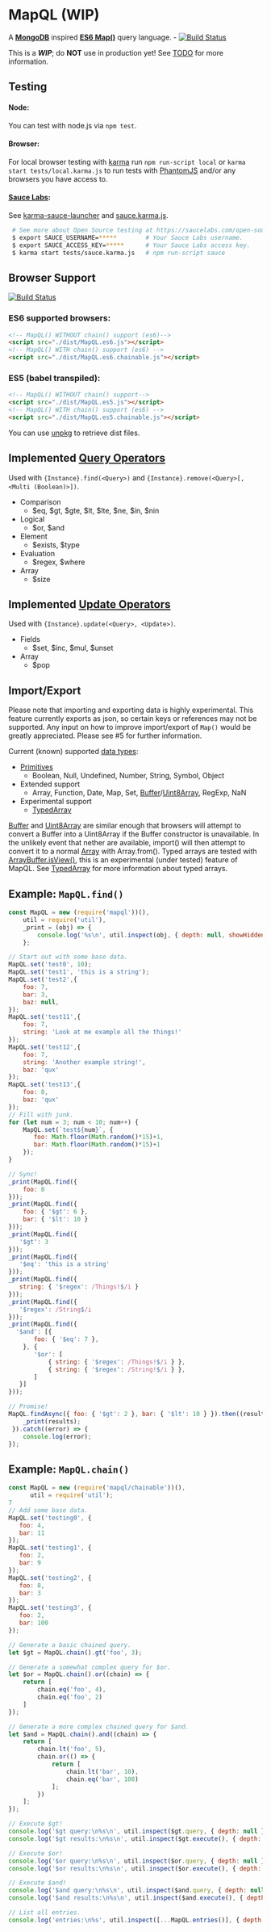 MapQL (WIP)
===
A __[MongoDB]__ inspired __[ES6 Map()]__ query language. - [![Build Status](https://travis-ci.org/LouisT/MapQL.svg?branch=dev)](https://travis-ci.org/LouisT/MapQL)

This is a ___WIP___; do __NOT__ use in production yet! See [TODO](TODO.md) for more information.

Testing
-
#### Node:
You can test with node.js via `npm test`.

#### Browser:
For local browser testing with [karma] run `npm run-script local` or `karma start tests/local.karma.js` to run tests with [PhantomJS] and/or any browsers you have access to.

#### [Sauce Labs]:
See [karma-sauce-launcher] and [sauce.karma.js](tests/sauce.karma.js).

```sh
 # See more about Open Source testing at https://saucelabs.com/open-source
 $ export SAUCE_USERNAME=*****        # Your Sauce Labs username.
 $ export SAUCE_ACCESS_KEY=*****      # Your Sauce Labs access key.
 $ karma start tests/sauce.karma.js   # npm run-script sauce
```

Browser Support
-
[![Build Status](https://saucelabs.com/browser-matrix/louist-mapql.svg)](https://saucelabs.com/u/louist-mapql)

### ES6 supported browsers:
```html
<!-- MapQL() WITHOUT chain() support (es6)-->
<script src="./dist/MapQL.es6.js"></script>
<!-- MapQL() WITH chain() support (es6) -->
<script src="./dist/MapQL.es6.chainable.js"></script>
````

### ES5 (babel transpiled):
```html
<!-- MapQL() WITHOUT chain() support-->
<script src="./dist/MapQL.es5.js"></script>
<!-- MapQL() WITH chain() support (es6) -->
<script src="./dist/MapQL.es5.chainable.js"></script>
```
You can use [unpkg] to retrieve dist files.

Implemented [Query Operators]
-
Used with `{Instance}.find(<Query>)` and `{Instance}.remove(<Query>[, <Multi (Boolean)>])`.

* Comparison
  * $eq, $gt, $gte, $lt, $lte, $ne, $in, $nin
* Logical
  * $or, $and
* Element
  * $exists, $type
* Evaluation
  * $regex, $where
* Array
  * $size

Implemented [Update Operators]
-
Used with `{Instance}.update(<Query>, <Update>)`.

* Fields
  * $set, $inc, $mul, $unset
* Array
  * $pop

Import/Export
-
Please note that importing and exporting data is highly experimental. This feature currently exports as json, so certain keys or references may not be supported.
Any input on how to improve import/export of `Map()` would be greatly appreciated. Please see #5 for further information.

Current (known) supported [data types](/src/DataTypes.js):
* [Primitives]
  * Boolean, Null, Undefined, Number, String, Symbol, Object
* Extended support
  * Array, Function, Date, Map, Set, [Buffer]/[Uint8Array], RegExp, NaN
* Experimental support
  * [TypedArray]

[Buffer] and [Uint8Array] are similar enough that browsers will attempt to convert a Buffer into a Uint8Array if the Buffer constructor is unavailable. In the unlikely
event that nether are available, import() will then attempt to convert it to a normal [Array] with Array.from(). Typed arrays are tested with [ArrayBuffer.isView()],
this is an experimental (under tested) feature of MapQL. See [TypedArray] for more information about typed arrays.

Example: `MapQL.find()`
-
```javascript
const MapQL = new (require('mapql'))(),
    util = require('util'),
    _print = (obj) => {
        console.log('%s\n', util.inspect(obj, { depth: null, showHidden: true }));
    };

// Start out with some base data.
MapQL.set('test0', 10);
MapQL.set('test1', 'this is a string');
MapQL.set('test2',{
    foo: 7,
    bar: 3,
    baz: null,
});
MapQL.set('test11',{
    foo: 7,
    string: 'Look at me example all the things!'
});
MapQL.set('test12',{
    foo: 7,
    string: 'Another example string!',
    baz: 'qux'
});
MapQL.set('test13',{
    foo: 8,
    baz: 'qux'
});
// Fill with junk.
for (let num = 3; num < 10; num++) {
    MapQL.set(`test${num}`, {
       foo: Math.floor(Math.random()*15)+1,
       bar: Math.floor(Math.random()*15)+1
    });
}

// Sync!
_print(MapQL.find({
    foo: 8
}));
_print(MapQL.find({
    foo: { '$gt': 6 },
    bar: { '$lt': 10 }
}));
_print(MapQL.find({
   '$gt': 3
}));
_print(MapQL.find({
   '$eq': 'this is a string'
}));
_print(MapQL.find({
   string: { '$regex': /Things!$/i }
}));
_print(MapQL.find({
   '$regex': /String$/i
}));
_print(MapQL.find({
  '$and': [{
       foo: { '$eq': 7 },
    }, {
       '$or': [
           { string: { '$regex': /Things!$/i } },
           { string: { '$regex': /String!$/i } },
       ]
   }]
}));

// Promise!
MapQL.findAsync({ foo: { '$gt': 2 }, bar: { '$lt': 10 } }).then((results) => {
    _print(results);
 }).catch((error) => {
    console.log(error);
});
```

Example: `MapQL.chain()`
-
```javascript
const MapQL = new (require('mapql/chainable'))(),
      util = require('util');
7
// Add some base data.
MapQL.set('testing0', {
   foo: 4,
   bar: 11
});
MapQL.set('testing1', {
   foo: 2,
   bar: 9
});
MapQL.set('testing2', {
   foo: 8,
   bar: 3
});
MapQL.set('testing3', {
   foo: 2,
   bar: 100
});

// Generate a basic chained query.
let $gt = MapQL.chain().gt('foo', 3);

// Generate a somewhat complex query for $or.
let $or = MapQL.chain().or((chain) => {
    return [
        chain.eq('foo', 4),
        chain.eq('foo', 2)
    ]
});

// Generate a more complex chained query for $and.
let $and = MapQL.chain().and((chain) => {
    return [
        chain.lt('foo', 5),
        chain.or(() => {
            return [
                chain.lt('bar', 10),
                chain.eq('bar', 100)
            ];
        })
    ];
});

// Execute $gt!
console.log('$gt query:\n%s\n', util.inspect($gt.query, { depth: null }));
console.log('$gt results:\n%s\n', util.inspect($gt.execute(), { depth: null }));

// Execute $or!
console.log('$or query:\n%s\n', util.inspect($or.query, { depth: null }));
console.log('$or results:\n%s\n', util.inspect($or.execute(), { depth: null }));

// Execute $and!
console.log('$and query:\n%s\n', util.inspect($and.query, { depth: null }));
console.log('$and results:\n%s\n', util.inspect($and.execute(), { depth: null }));

// List all entries.
console.log('entries:\n%s', util.inspect([...MapQL.entries()], { depth: null }));
````

[MongoDB]: https://www.mongodb.com/
[ES6 Map()]: https://developer.mozilla.org/en-US/docs/Web/JavaScript/Reference/Global_Objects/Map
[Classes]: https://developer.mozilla.org/en-US/docs/Web/JavaScript/Reference/Classes
[Arrow]: https://developer.mozilla.org/en-US/docs/Web/JavaScript/Reference/Functions/Arrow_functions
[Query Operators]: https://docs.mongodb.com/manual/reference/operator/query/
[Update Operators]: https://docs.mongodb.com/manual/reference/operator/update/
[unpkg]: https://unpkg.com/mapql/
[karma]: http://karma-runner.github.io/
[karma-sauce-launcher]: https://github.com/karma-runner/karma-sauce-launcher
[Sauce Labs]: https://saucelabs.com/
[PhantomJS]: http://phantomjs.org/
[Primitives]: https://developer.mozilla.org/en-US/docs/Web/JavaScript/Data_structures#Data_types
[Buffer]: https://nodejs.org/api/buffer.html
[Uint8Array]: https://developer.mozilla.org/en-US/docs/Web/JavaScript/Reference/Global_Objects/Uint8Array
[Array]: https://developer.mozilla.org/en-US/docs/Web/JavaScript/Reference/Global_Objects/Array
[Array.from]: https://developer.mozilla.org/en-US/docs/Web/JavaScript/Reference/Global_Objects/Array/from
[ArrayBuffer.isView()]: https://developer.mozilla.org/en-US/docs/Web/JavaScript/Reference/Global_Objects/ArrayBuffer/isView
[TypedArray]: https://developer.mozilla.org/en-US/docs/Web/JavaScript/Reference/Global_Objects/TypedArray

